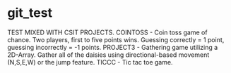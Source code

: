 # git_test

TEST MIXED WITH CSIT PROJECTS.
COINTOSS - Coin toss game of chance. Two players, first to five points wins. Guessing correctly = 1 point, guessing incorrectly = -1 points.
PROJECT3 - Gathering game utilizing a 2D-Array. Gather all of the daisies using directional-based movement (N,S,E,W) or the jump feature.
TICCC - Tic tac toe game. 
